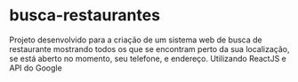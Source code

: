 # busca-restaurantes
Projeto desenvolvido para a criação de um sistema web de busca de restaurante mostrando todos os que se encontram perto da sua localização, se está aberto no momento, seu telefone, e endereço. Utilizando ReactJS e API do Google 
